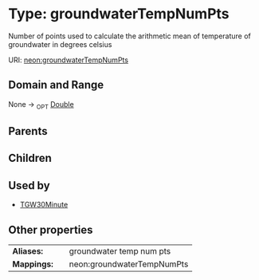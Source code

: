 
# Type: groundwaterTempNumPts


Number of points used to calculate the arithmetic mean of temperature of groundwater in degrees celsius

URI: [neon:groundwaterTempNumPts](https://data.neonscience.org/groundwaterTempNumPts)


## Domain and Range

None ->  <sub>OPT</sub> [Double](types/Double.md)

## Parents


## Children


## Used by

 * [TGW30Minute](TGW30Minute.md)

## Other properties

|  |  |  |
| --- | --- | --- |
| **Aliases:** | | groundwater temp num pts |
| **Mappings:** | | neon:groundwaterTempNumPts |


